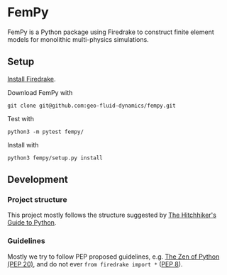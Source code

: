 # FemPy
FemPy is a Python package using Firedrake to construct finite element models for monolithic multi-physics simulations.

## Setup

[Install Firedrake](https://www.firedrakeproject.org/download.html).

Download FemPy with 

    git clone git@github.com:geo-fluid-dynamics/fempy.git

Test with

    python3 -m pytest fempy/

Install with

    python3 fempy/setup.py install
    
## Development
### Project structure
This project mostly follows the structure suggested by [The Hitchhiker's Guide to Python](http://docs.python-guide.org/en/latest/).

### Guidelines
Mostly we try to follow PEP proposed guidelines, e.g. [The Zen of Python (PEP 20)](https://www.python.org/dev/peps/pep-0020/), and do not ever `from firedrake import *` ([PEP 8](https://www.python.org/dev/peps/pep-0008/)).
